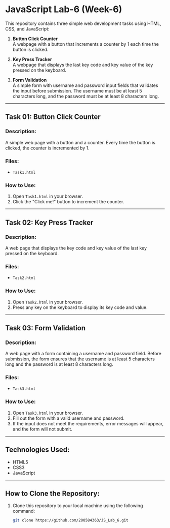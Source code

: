 # JavaScript Lab-6 (Week-6)

This repository contains three simple web development tasks using HTML, CSS, and JavaScript:

1. **Button Click Counter**  
   A webpage with a button that increments a counter by 1 each time the button is clicked.

2. **Key Press Tracker**  
   A webpage that displays the last key code and key value of the key pressed on the keyboard.

3. **Form Validation**  
   A simple form with username and password input fields that validates the input before submission. The username must be at least 5 characters long, and the password must be at least 8 characters long.

---

## Task 01: Button Click Counter

### Description:
A simple web page with a button and a counter. Every time the button is clicked, the counter is incremented by 1.

### Files:
- `Task1.html`

### How to Use:
1. Open `Task1.html` in your browser.
2. Click the "Click me!" button to increment the counter.

---

## Task 02: Key Press Tracker

### Description:
A web page that displays the key code and key value of the last key pressed on the keyboard.

### Files:
- `Task2.html`

### How to Use:
1. Open `Task2.html` in your browser.
2. Press any key on the keyboard to display its key code and value.

---

## Task 03: Form Validation

### Description:
A web page with a form containing a username and password field. Before submission, the form ensures that the username is at least 5 characters long and the password is at least 8 characters long.

### Files:
- `Task3.html`

### How to Use:
1. Open `Task3.html` in your browser.
2. Fill out the form with a valid username and password.
3. If the input does not meet the requirements, error messages will appear, and the form will not submit.

---

## Technologies Used:
- HTML5
- CSS3
- JavaScript

---

## How to Clone the Repository:

1. Clone this repository to your local machine using the following command:

   ```bash
   git clone https://github.com/200584363/JS_Lab_6.git
